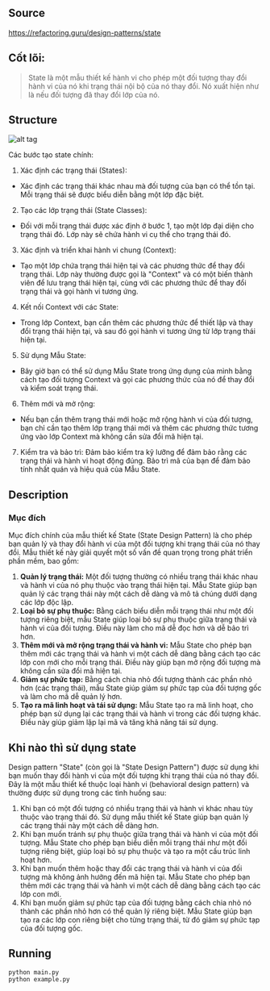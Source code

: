 ## Source

https://refactoring.guru/design-patterns/state

## Cốt lõi:

> State là một mẫu thiết kế hành vi cho phép một đối tượng thay đổi hành vi của nó khi trạng thái nội bộ của nó thay
> đổi. Nó xuất hiện như là nếu đối tượng đã thay đổi lớp của nó.

## Structure

![alt tag](state.png)

Các bước tạo state chính:

1. Xác định các trạng thái (States):

- Xác định các trạng thái khác nhau mà đối tượng của bạn có thể tồn tại. Mỗi trạng thái sẽ được biểu diễn bằng một lớp
  đặc biệt.

2. Tạo các lớp trạng thái (State Classes):

- Đối với mỗi trạng thái được xác định ở bước 1, tạo một lớp đại diện cho trạng thái đó. Lớp này sẽ chứa hành vi cụ thể
  cho trạng thái đó.

3. Xác định và triển khai hành vi chung (Context):

- Tạo một lớp chứa trạng thái hiện tại và các phương thức để thay đổi trạng thái. Lớp này thường được gọi là "Context"
  và có một biến thành viên để lưu trạng thái hiện tại, cùng với các phương thức để thay đổi trạng thái và gọi hành vi
  tương ứng.

4. Kết nối Context với các State:

- Trong lớp Context, bạn cần thêm các phương thức để thiết lập và thay đổi trạng thái hiện tại, và sau đó gọi hành vi
  tương ứng từ lớp trạng thái hiện tại.

5. Sử dụng Mẫu State:

- Bây giờ bạn có thể sử dụng Mẫu State trong ứng dụng của mình bằng cách tạo đối tượng Context và gọi các phương thức
  của nó để thay đổi và kiểm soát trạng thái.

6. Thêm mới và mở rộng:

- Nếu bạn cần thêm trạng thái mới hoặc mở rộng hành vi của đối tượng, bạn chỉ cần tạo thêm lớp trạng thái mới và thêm
  các phương thức tương ứng vào lớp Context mà không cần sửa đổi mã hiện tại.

7. Kiểm tra và bảo trì:
   Đảm bảo kiểm tra kỹ lưỡng để đảm bảo rằng các trạng thái và hành vi hoạt động đúng. Bảo trì mã của bạn để đảm bảo
   tính nhất quán và hiệu quả của Mẫu State.

## Description

### Mục đích

Mục đích chính của mẫu thiết kế State (State Design Pattern) là cho phép bạn quản lý và thay đổi hành vi của một đối
tượng khi trạng thái của nó thay đổi. Mẫu thiết kế này giải quyết một số vấn đề quan trọng trong phát triển phần mềm,
bao gồm:

1. **Quản lý trạng thái:** Một đối tượng thường có nhiều trạng thái khác nhau và hành vi của nó phụ thuộc vào trạng thái
   hiện tại. Mẫu State giúp bạn quản lý các trạng thái này một cách dễ dàng và mô tả chúng dưới dạng các lớp độc lập.
2. **Loại bỏ sự phụ thuộc:** Bằng cách biểu diễn mỗi trạng thái như một đối tượng riêng biệt, mẫu State giúp loại bỏ sự
   phụ thuộc giữa trạng thái và hành vi của đối tượng. Điều này làm cho mã dễ đọc hơn và dễ bảo trì hơn.
3. **Thêm mới và mở rộng trạng thái và hành vi:** Mẫu State cho phép bạn thêm mới các trạng thái và hành vi một cách dễ
   dàng bằng cách tạo các lớp con mới cho mỗi trạng thái. Điều này giúp bạn mở rộng đối tượng mà không cần sửa đổi mã
   hiện tại.
4. **Giảm sự phức tạp:** Bằng cách chia nhỏ đối tượng thành các phần nhỏ hơn (các trạng thái), mẫu State giúp giảm sự
   phức tạp của đối tượng gốc và làm cho mã dễ quản lý hơn.
5. **Tạo ra mã linh hoạt và tái sử dụng:** Mẫu State tạo ra mã linh hoạt, cho phép bạn sử dụng lại các trạng thái và
   hành vi trong các đối tượng khác. Điều này giúp giảm lặp lại mã và tăng khả năng tái sử dụng.

## Khi nào thì sử dụng state

Design pattern "State" (còn gọi là "State Design Pattern") được sử dụng khi bạn muốn thay đổi hành vi của một đối tượng
khi trạng thái của nó thay đổi. Đây là một mẫu thiết kế thuộc loại hành vi (behavioral design pattern) và thường được sử
dụng trong các tình huống sau:

1. Khi bạn có một đối tượng có nhiều trạng thái và hành vi khác nhau tùy thuộc vào trạng thái đó. Sử dụng mẫu thiết kế
   State giúp bạn quản lý các trạng thái này một cách dễ dàng hơn.
2. Khi bạn muốn tránh sự phụ thuộc giữa trạng thái và hành vi của một đối tượng. Mẫu State cho phép bạn biểu diễn mỗi
   trạng thái như một đối tượng riêng biệt, giúp loại bỏ sự phụ thuộc và tạo ra một cấu trúc linh hoạt hơn.
3. Khi bạn muốn thêm hoặc thay đổi các trạng thái và hành vi của đối tượng mà không ảnh hưởng đến mã hiện tại. Mẫu State
   cho phép bạn thêm mới các trạng thái và hành vi một cách dễ dàng bằng cách tạo các lớp con mới.
4. Khi bạn muốn giảm sự phức tạp của đối tượng bằng cách chia nhỏ nó thành các phần nhỏ hơn có thể quản lý riêng biệt.
   Mẫu State giúp bạn tạo ra các lớp con riêng biệt cho từng trạng thái, từ đó giảm sự phức tạp của đối tượng gốc.

## Running

```
python main.py
python example.py
```